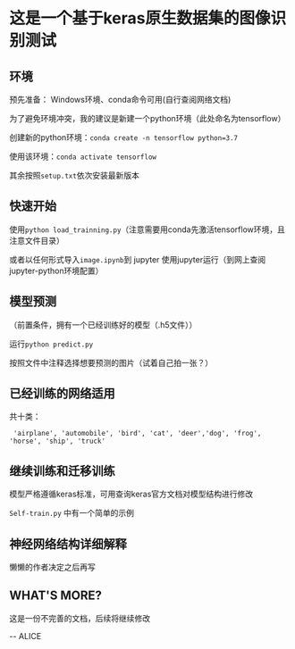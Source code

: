 # 这是一个基于keras原生数据集的图像识别测试


## 环境

预先准备： Windows环境、conda命令可用(自行查阅网络文档)

为了避免环境冲突，我的建议是新建一个python环境（此处命名为tensorflow）

创建新的python环境：`conda create -n tensorflow python=3.7`

使用该环境：`conda activate tensorflow`

 其余按照`setup.txt`依次安装最新版本

## 快速开始

使用` python load_trainning.py `（注意需要用conda先激活tensorflow环境，且注意文件目录）

或者以任何形式导入`image.ipynb`到 jupyter 使用jupyter运行（到网上查阅jupyter-python环境配置）

## 模型预测

（前置条件，拥有一个已经训练好的模型（.h5文件））

运行`python predict.py`  

按照文件中注释选择想要预测的图片（试着自己拍一张？）

## 已经训练的网络适用

共十类：

`  'airplane', 'automobile', 'bird', 'cat', 'deer','dog', 'frog', 'horse', 'ship', 'truck' `

## 继续训练和迁移训练

模型严格遵循keras标准，可用查询keras官方文档对模型结构进行修改

`Self-train.py` 中有一个简单的示例

## 神经网络结构详细解释

懒懒的作者决定之后再写

## WHAT'S MORE?

这是一份不完善的文档，后续将继续修改

-- ALICE